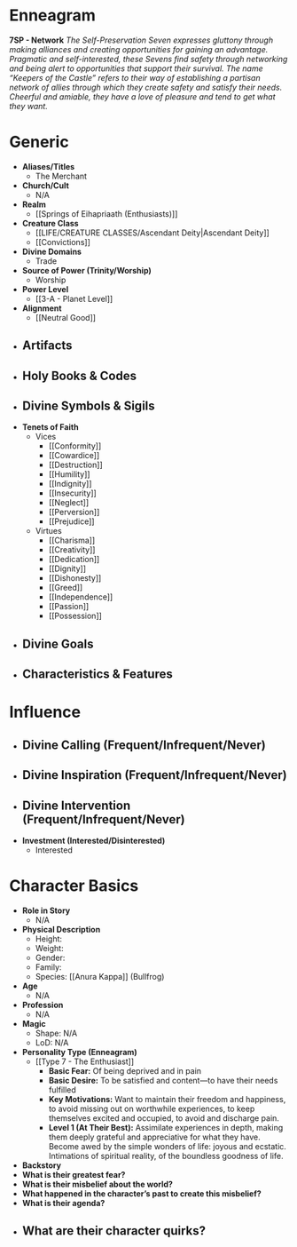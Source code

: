 # Enneagram

**7SP - Network**
*The Self-Preservation Seven expresses gluttony through making alliances and creating opportunities for gaining an advantage. Pragmatic and self-interested, these Sevens find safety through networking and being alert to opportunities that support their survival. The name “Keepers of the Castle” refers to their way of establishing a partisan network of allies through which they create safety and satisfy their needs. Cheerful and amiable, they have a love of pleasure and tend to get what they want.*
# Generic
- **Aliases/Titles**
	- The Merchant
- **Church/Cult**
	- N/A
- **Realm**
	- [[Springs of Eihapriaath (Enthusiasts)]]
- **Creature Class**
	- [[LIFE/CREATURE CLASSES/Ascendant Deity|Ascendant Deity]]
	- [[Convictions]]
- **Divine Domains**
	- Trade
- **Source of Power (Trinity/Worship)**
	- Worship
- **Power Level**
	- [[3-A - Planet Level]]
- **Alignment**
	- [[Neutral Good]]
- **Artifacts**
	- 
- **Holy Books & Codes**
	- 
- **Divine Symbols & Sigils**
	- 
- **Tenets of Faith**
	- Vices
		- [[Conformity]]
		- [[Cowardice]]
		- [[Destruction]]
		- [[Humility]]
		- [[Indignity]]
		- [[Insecurity]]
		- [[Neglect]]
		- [[Perversion]]
		- [[Prejudice]]
	- Virtues
		- [[Charisma]]
		- [[Creativity]]
		- [[Dedication]]
		- [[Dignity]]
		- [[Dishonesty]]
		- [[Greed]]
		- [[Independence]]
		- [[Passion]]
		- [[Possession]]
- **Divine Goals**
	- 
- **Characteristics & Features**
	- 
# Influence
- **Divine Calling (Frequent/Infrequent/Never)**
	- 
- **Divine Inspiration (Frequent/Infrequent/Never)**
	- 
- **Divine Intervention (Frequent/Infrequent/Never)**
	- 
- **Investment (Interested/Disinterested)**
	- Interested

# Character Basics
- **Role in Story**
	- N/A
- **Physical Description**
	- Height:
	- Weight:
	- Gender:
	- Family:
	- Species: [[Anura Kappa]] (Bullfrog)
- **Age**
	- N/A
- **Profession**
	- N/A
- **Magic**
	- Shape: N/A
	- LoD: N/A
- **Personality Type (Enneagram)**
	- [[Type 7 - The Enthusiast]]
		- **Basic Fear:** Of being deprived and in pain
		- **Basic Desire:** To be satisfied and content—to have their needs fulfilled
		- **Key Motivations:** Want to maintain their freedom and happiness, to avoid missing out on worthwhile experiences, to keep themselves excited and occupied, to avoid and discharge pain.
		- **Level 1 (At Their Best):** Assimilate experiences in depth, making them deeply grateful and appreciative for what they have. Become awed by the simple wonders of life: joyous and ecstatic. Intimations of spiritual reality, of the boundless goodness of life.
- **Backstory**
- **What is their greatest fear?**
- **What is their misbelief about the world?**
- **What happened in the character’s past to create this misbelief?**
- **What is their agenda?**
- **What are their character quirks?**
	- 